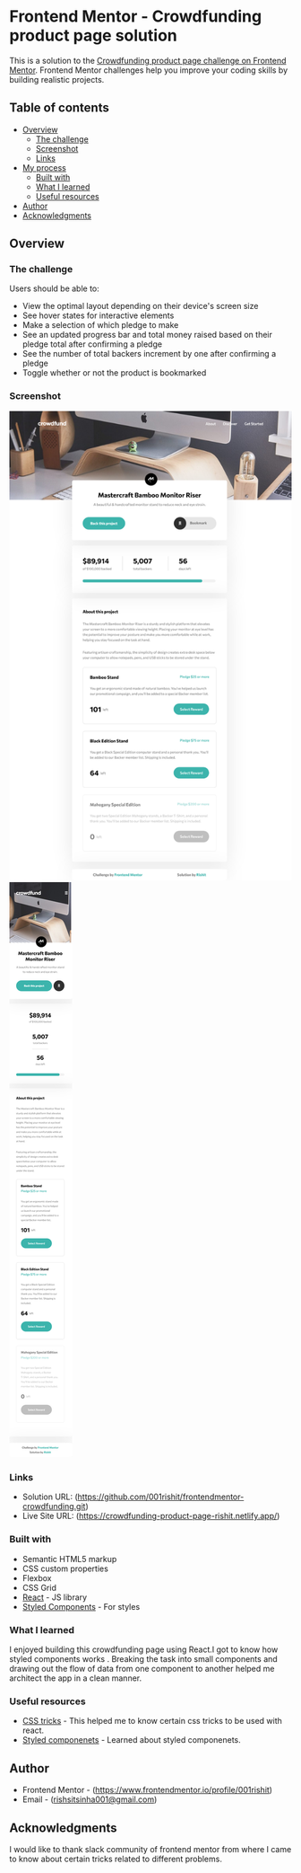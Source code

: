 # Frontend Mentor - Crowdfunding product page solution

This is a solution to the [Crowdfunding product page challenge on Frontend Mentor](https://www.frontendmentor.io/challenges/crowdfunding-product-page-7uvcZe7ZR). Frontend Mentor challenges help you improve your coding skills by building realistic projects. 

## Table of contents

- [Overview](#overview)
  - [The challenge](#the-challenge)
  - [Screenshot](#screenshot)
  - [Links](#links)
- [My process](#my-process)
  - [Built with](#built-with)
  - [What I learned](#what-i-learned)
  - [Useful resources](#useful-resources)
- [Author](#author)
- [Acknowledgments](#acknowledgments)


## Overview

### The challenge

Users should be able to:

- View the optimal layout depending on their device's screen size
- See hover states for interactive elements
- Make a selection of which pledge to make
- See an updated progress bar and total money raised based on their pledge total after confirming a pledge
- See the number of total backers increment by one after confirming a pledge
- Toggle whether or not the product is bookmarked

### Screenshot

![Desktop](./screenshot/screenshot-desktop.png?raw=true "Desktop")
![Mobile](./screenshot/screnshot-mob.png?raw=true "Mobile")


### Links

- Solution URL: (https://github.com/001rishit/frontendmentor-crowdfunding.git)
- Live Site URL: (https://crowdfunding-product-page-rishit.netlify.app/)


### Built with

- Semantic HTML5 markup
- CSS custom properties
- Flexbox
- CSS Grid
- [React](https://reactjs.org/) - JS library
- [Styled Components](https://styled-components.com/) - For styles


### What I learned

I enjoyed building this crowdfunding page using React.I got to know how styled components works . Breaking the task into small components and drawing out the flow of data from one component to another helped me architect the app in a clean manner.

### Useful resources

- [CSS tricks](https://css-tricks.com/css-modules-part-1-need/) - This helped me to know certain css tricks to be used with react. 
- [Styled componenets](https://styled-components.com/docs/basics) - Learned about styled componenets.



## Author

- Frontend Mentor - (https://www.frontendmentor.io/profile/001rishit)
- Email - (rishsitsinha001@gmail.com)


## Acknowledgments

I would like to thank slack community of frontend mentor from where I came to know about certain tricks related to different problems.


